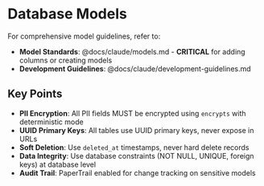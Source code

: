 # Database Models

For comprehensive model guidelines, refer to:

- **Model Standards**: @docs/claude/models.md - **CRITICAL** for adding columns or creating models
- **Development Guidelines**: @docs/claude/development-guidelines.md

## Key Points

- **PII Encryption**: All PII fields MUST be encrypted using `encrypts` with deterministic mode
- **UUID Primary Keys**: All tables use UUID primary keys, never expose in URLs
- **Soft Deletion**: Use `deleted_at` timestamps, never hard delete records
- **Data Integrity**: Use database constraints (NOT NULL, UNIQUE, foreign keys) at database level
- **Audit Trail**: PaperTrail enabled for change tracking on sensitive models
